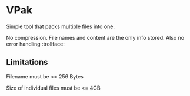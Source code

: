 # VPak

Simple tool that packs multiple files into one.

No compression. File names and content are the only info stored.
Also no error handling :trollface:

## Limitations

Filename must be <= 256 Bytes

Size of individual files must be <= 4GB
